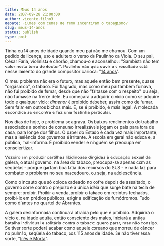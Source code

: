 ```yaml
---
title: Meus 14 anos
date: 2007-09-28 21:00:00
author: vicente.filho3
debate: Filmes com cenas de fumo incentivam o tabagismo?
slug: meus-14-anos
status: publish 
type: post
---
```


  
Tinha eu 14 anos de idade quando meu pai não me chamou. Com um pedido de licença, uso e adultero o verso de Paulinho da Viola. O seu pai, César Faria, violinista e chorão, chamou-o e aconselhou: "Sambista não tem valor nesta terra de doutor". Paulinho não quis ouvir e o resultado está nesse lamento do grande compositor carioca: "[14 anos](http://cifraclub.terra.com.br/cifras/paulinho-da-viola/14-anos-gpwmm.html)".   
  
O meu problema não era o futuro, mas aquele então bem presente, quase "orgásmico", o tabaco. Fui flagrado, mas como meu pai também fumava, não fui proibido de fumar, desde que não "faltasse com o respeito", ou seja, não fumasse na frente dele. Eu começara a adquirir o vício como se adquire todo e qualquer vício: *dimenor* é proibido debeber, assim como de fumar. Sem falar em outros bichos mais. E, se é proibido, é mais legal. A molecada escondida se encontra e faz uma festinha particular.  
  
Nos dias de hoje, o problema se agrava. Os baixos rendimentos do trabalho associados a sonhos de consumo irrealizáveis jogam os pais para fora de casa, para longe dos filhos. O papel do Estado é cada vez mais importante, mas a leniência dos governos é irritante. A escola em geral não educa e, a pública, mal-informa. É proibido vender e ninguém se preocupa em conscientizar.  
  
Vezeiro em produzir cartilhas libidinosas dirigidas à educação sexual da galera, o atual governo, na área do tabaco, preocupa-se apenas com as seqüelas - porque garfam boa fatia dos recursos do SUS - e nada faz para combater o problema no seu nascedouro, ou seja, na adolescência.   
  
Como o incauto que só coloca cadeado no cofre depois de assaltado, o governo corre contra o prejuízo e a única idéia que surge bate na tecla de sempre: proibir. Proibir a venda, proibir o tabaco em recintos fechados, proibi-lo em prédios públicos, exigir a edificação de fumódromos. Tudo como d´antes no quartel de Abrantes.  
  
A galera desinformada continuará atraída pelo que é proibido. Adquirirá o vício e, na idade adulta, então consciente dos males, iniciará a antiga batalha individual e solitária contra o tabaco: quero parar, mas não consigo. Se tiver sorte poderá acabar como aquele coreano que morreu de câncer no pulmão, seqüela do tabaco, aos 115 anos de idade. Se não tiver essa sorte, "[Inês é Morta](http://www.deiuris.com.br/materias_det.php?id=157 )".
